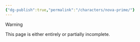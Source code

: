 ```yaml
---
{"dg-publish":true,"permalink":"/characters/nova-prime/"}
---
```

  
>[!warning] 
>This page is either entirely or partially incomplete. 
